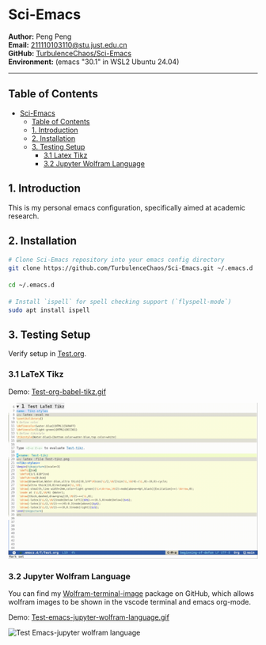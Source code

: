 # Sci-Emacs

**Author:** Peng Peng  \
**Email:** [211110103110@stu.just.edu.cn](mailto:211110103110@stu.just.edu.cn)  \
**GitHub:** [TurbulenceChaos/Sci-Emacs](https://github.com/TurbulenceChaos/Sci-Emacs) \
**Environment:** (emacs "30.1" in WSL2 Ubuntu 24.04)

---
## Table of Contents
- [Sci-Emacs](#sci-emacs)
  - [Table of Contents](#table-of-contents)
  - [1. Introduction](#1-introduction)
  - [2. Installation](#2-installation)
  - [3. Testing Setup](#3-testing-setup)
    - [3.1 Latex Tikz](#31-latex-tikz)
    - [3.2 Jupyter Wolfram Language](#32-jupyter-wolfram-language)

## 1. Introduction
This is my personal emacs configuration, specifically aimed at academic research.

## 2. Installation
```bash
# Clone Sci-Emacs repository into your emacs config directory
git clone https://github.com/TurbulenceChaos/Sci-Emacs.git ~/.emacs.d

cd ~/.emacs.d

# Install `ispell` for spell checking support (`flyspell-mode`)
sudo apt install ispell
```

## 3. Testing Setup
Verify setup in [Test.org](Test/Test.org).

### 3.1 LaTeX Tikz
Demo: [Test-org-babel-tikz.gif](Test/Test-org-babel-tikz.gif) 

![Test Org-babel-Tikz](Test/Test-org-babel-tikz.gif)

### 3.2 Jupyter Wolfram Language
You can find my [Wolfram-terminal-image](https://github.com/TurbulenceChaos/Wolfram-terminal-image) package on GitHub, which allows wolfram images to be shown in the vscode terminal and emacs org-mode.

Demo: [Test-emacs-jupyter-wolfram-language.gif](Test/Test-emacs-jupyter-wolfram-language.gif)

![Test Emacs-jupyter wolfram language](Test/Test-emacs-jupyter-wolfram-language.gif)

